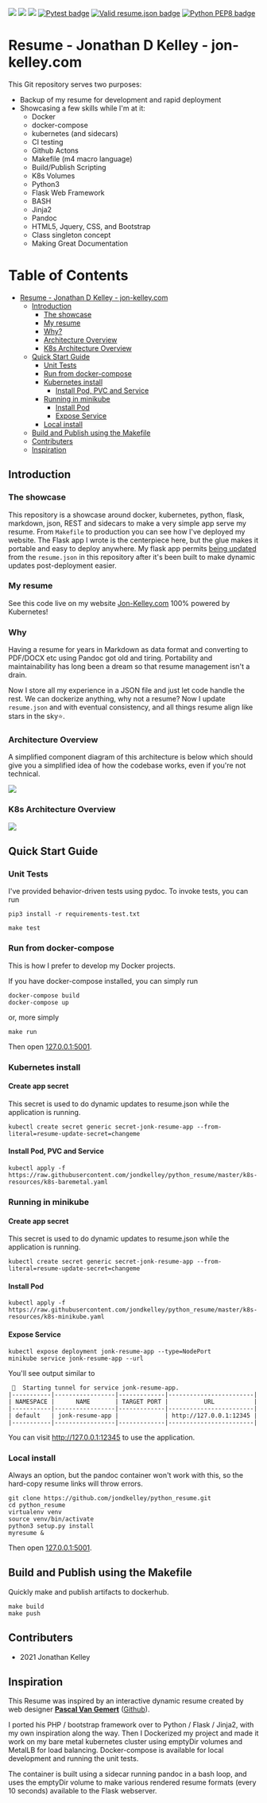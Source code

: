 ![](https://img.shields.io/badge/-green?style=social&logo=kubernetes)
![](https://img.shields.io/badge/-green?style=social&logo=python)
![](https://img.shields.io/badge/-green?style=social&logo=flask)
[![Pytest badge](https://github.com/jondkelley/python_resume/actions/workflows/pytest.yaml/badge.svg?branch=master)](https://github.com/jondkelley/python_resume/actions/workflows/pytest.yaml)
[![Valid resume.json badge](https://github.com/jondkelley/python_resume/actions/workflows/json_lint.yaml/badge.svg?branch=master)](https://github.com/jondkelley/python_resume/actions/workflows/json_lint.yaml)
[![Python PEP8 badge](https://github.com/jondkelley/python_resume/actions/workflows/autopep8.yaml/badge.svg?branch=master)](https://github.com/jondkelley/python_resume/actions/workflows/autopep8.yaml)

# Resume - Jonathan D Kelley - jon-kelley.com

This Git repository serves two purposes:

* Backup of my resume for development and rapid deployment
* Showcasing a few skills while I'm at it:
  * Docker
  * docker-compose
  * kubernetes (and sidecars)
  * CI testing
  * Github Actons
  * Makefile (m4 macro language)
  * Build/Publish Scripting
  * K8s Volumes
  * Python3
  * Flask Web Framework
  * BASH
  * Jinja2
  * Pandoc
  * HTML5, Jquery, CSS, and Bootstrap
  * Class singleton concept
  * Making Great Documentation

# Table of Contents

   * [Resume - Jonathan D Kelley - jon-kelley.com](#resume---jonathan-d-kelley---jon-kelleycom)
      * [Introduction](#introduction)
         * [The showcase](#the-showcase)
         * [My resume](#my-resume)
         * [Why?](#why)
         * [Architecture Overview](#architecture-overview)
         * [K8s Architecture Overview](#k8s-architecture-overview)
      * [Quick Start Guide](#quick-start-guide)
         * [Unit Tests](#unit-tests)
         * [Run from docker-compose](#run-from-docker-compose)
         * [Kubernetes install](#kubernetes-install)
            * [Install Pod, PVC and Service](#install-pod-pvc-and-service)
         * [Running in minikube](#running-in-minikube)
            * [Install Pod](#install-pod)
            * [Expose Service](#expose-service)
         * [Local install](#local-install)
      * [Build and Publish using the Makefile](#build-and-publish-using-the-makefile)
      * [Contributers](#contributers)
      * [Inspiration](#inspiration)


## Introduction

### The showcase

This repository is a showcase around docker, kubernetes, python, flask, markdown, json, REST and sidecars to make a very simple app serve my resume. From `Makefile` to production you can see how I've deployed my website. The Flask app I wrote is the centerpiece here, but the glue makes it portable and easy to deploy anywhere. My flask app permits [being updated](https://jon-kelley.com/resume/update) from the `resume.json` in this repository after it's been built to make dynamic updates post-deployment easier.

### My resume

See this code live on my website [Jon-Kelley.com](https://jon-kelley.com) 100% powered by Kubernetes!

### Why

Having a resume for years in Markdown as data format and converting to PDF/DOCX etc using Pandoc got old and tiring. Portability and maintainability has long been a dream so that resume management isn't a drain.

Now I store all my experience in a JSON file and just let code handle the rest. We can dockerize anything, why not a resume? Now I update `resume.json` and with eventual consistency, and all things resume align like stars in the sky⭐.

### Architecture Overview

A simplified component diagram of this architecture is below which should give you a simplified idea of how the codebase works, even if you're not technical.

![](conceptual_architecture_small.jpg)

### K8s Architecture Overview

![](detailed_architecture_small.png)

## Quick Start Guide

### Unit Tests

I've provided behavior-driven tests using pydoc. To invoke tests, you can run

```
pip3 install -r requirements-test.txt

make test
```

### Run from docker-compose

This is how I prefer to develop my Docker projects.

If you have docker-compose installed, you can simply run

```
docker-compose build
docker-compose up
```

or, more simply

```
make run
```

Then open [127.0.0.1:5001](http://127.0.0.1:5001).

### Kubernetes install

#### Create app secret

This secret is used to do dynamic updates to resume.json while the application is running.
```
kubectl create secret generic secret-jonk-resume-app --from-literal=resume-update-secret=changeme
```

#### Install Pod, PVC and Service

```
kubectl apply -f https://raw.githubusercontent.com/jondkelley/python_resume/master/k8s-resources/k8s-baremetal.yaml
```

### Running in minikube

#### Create app secret

This secret is used to do dynamic updates to resume.json while the application is running.
```
kubectl create secret generic secret-jonk-resume-app --from-literal=resume-update-secret=changeme
```

#### Install Pod
```
kubectl apply -f https://raw.githubusercontent.com/jondkelley/python_resume/master/k8s-resources/k8s-minikube.yaml
```

#### Expose Service
```
kubectl expose deployment jonk-resume-app --type=NodePort
minikube service jonk-resume-app --url
```

You'll see output similar to
```
 🏃  Starting tunnel for service jonk-resume-app.
|-----------|-----------------|-------------|------------------------|
| NAMESPACE |      NAME       | TARGET PORT |          URL           |
|-----------|-----------------|-------------|------------------------|
| default   | jonk-resume-app |             | http://127.0.0.1:12345 |
|-----------|-----------------|-------------|------------------------|
```

You can visit http://127.0.0.1:12345 to use the application.

### Local install

Always an option, but the pandoc container won't work with this, so the hard-copy resume links will throw errors.

    git clone https://github.com/jondkelley/python_resume.git
    cd python_resume
    virtualenv venv
    source venv/bin/activate
    python3 setup.py install
    myresume &

Then open [127.0.0.1:5001](http://127.0.0.1:5001).

## Build and Publish using the Makefile

Quickly make and publish artifacts to dockerhub.

```
make build
make push
```

## Contributers

* 2021 Jonathan Kelley

## Inspiration

This Resume was inspired by an interactive dynamic resume created by web designer **[Pascal Van Gemert](http://pascalvangemert.nl/)** ([Github](https://github.com/pascalvgemert/resume)).

I ported his PHP / bootstrap framework over to Python / Flask / Jinja2, with my own inspiration along the way. Then I Dockerized my project and made it work on my bare metal kubernetes cluster using emptyDir volumes and MetalLB for load balancing. Docker-compose is available for local development and running the unit tests.

The container is built using a sidecar running pandoc in a bash loop, and uses the emptyDir volume to make various rendered resume formats (every 10 seconds) available to the Flask webserver.
